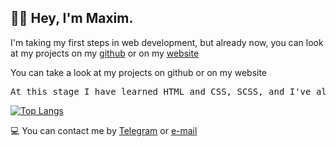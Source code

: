 ## 🐱‍👤 Hey, I'm Maxim.

I'm taking my first steps in web development, but already now, you can look at my projects on my [github](https://github.com/bozzhik?tab=repositories) or on my [website](https://bozzhik.github.io/works/)

You can take a look at my projects on github or on my website
<pre>
At this stage I have learned <kbd>HTML and CSS</kbd>, <kbd>SCSS</kbd>, and I've already started learning <kbd>JavaScript</kbd>
</pre>

[![Top Langs](https://github-readme-stats.vercel.app/api/top-langs/?username=bozzhik&layout=compact&theme=dark)](https://github.com/bozzhik?tab=repositories)

💻 You can contact me by [Telegram](https://t.me/bozzhik) or [e-mail](mailto:bozzhik@ya.ru)
